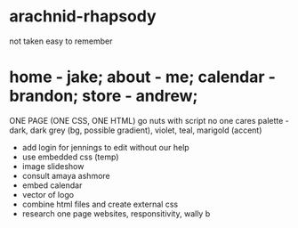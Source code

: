 # arachnid-rhapsody
not taken easy to remember

# home - jake; about - me; calendar - brandon; store - andrew;

ONE PAGE (ONE CSS, ONE HTML) go nuts with script no one cares
palette - dark, dark grey (bg, possible gradient), violet, teal, marigold (accent)

* add login for jennings to edit without our help
* use embedded css (temp)
* image slideshow
* consult amaya ashmore 
* embed calendar
* vector of logo
* combine html files and create external css
* research one page websites, responsitivity, wally b
